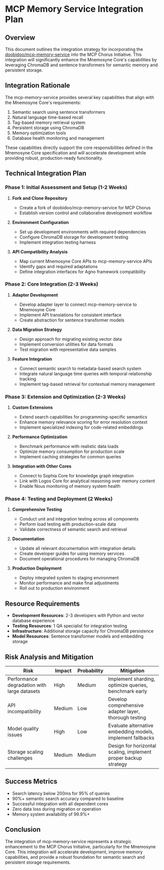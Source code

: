 # MCP Memory Service Integration Plan

## Overview

This document outlines the integration strategy for incorporating the [doobidoo/mcp-memory-service](https://github.com/doobidoo/mcp-memory-service) into the MCP Chorus Initiative. This integration will significantly enhance the Mnemosyne Core's capabilities by leveraging ChromaDB and sentence transformers for semantic memory and persistent storage.

## Integration Rationale

The mcp-memory-service provides several key capabilities that align with the Mnemosyne Core's requirements:

1. Semantic search using sentence transformers
2. Natural language time-based recall 
3. Tag-based memory retrieval system
4. Persistent storage using ChromaDB
5. Memory optimization tools
6. Database health monitoring and management

These capabilities directly support the core responsibilities defined in the Mnemosyne Core specification and will accelerate development while providing robust, production-ready functionality.

## Technical Integration Plan

### Phase 1: Initial Assessment and Setup (1-2 Weeks)

1. **Fork and Clone Repository**
   - Create a fork of doobidoo/mcp-memory-service for MCP Chorus
   - Establish version control and collaborative development workflow

2. **Environment Configuration**
   - Set up development environments with required dependencies
   - Configure ChromaDB storage for development testing
   - Implement integration testing harness

3. **API Compatibility Analysis**
   - Map current Mnemosyne Core APIs to mcp-memory-service APIs
   - Identify gaps and required adaptations
   - Define integration interfaces for Agno framework compatibility

### Phase 2: Core Integration (2-3 Weeks)

1. **Adapter Development**
   - Develop adapter layer to connect mcp-memory-service to Mnemosyne Core
   - Implement API translations for consistent interface
   - Create abstraction for sentence transformer models

2. **Data Migration Strategy**
   - Design approach for migrating existing vector data
   - Implement conversion utilities for data formats
   - Test migration with representative data samples

3. **Feature Integration**
   - Connect semantic search to metadata-based search system
   - Integrate natural language time queries with temporal relationship tracking
   - Implement tag-based retrieval for contextual memory management

### Phase 3: Extension and Optimization (2-3 Weeks)

1. **Custom Extensions**
   - Extend search capabilities for programming-specific semantics
   - Enhance memory relevance scoring for error resolution context
   - Implement specialized indexing for code-related embeddings

2. **Performance Optimization**
   - Benchmark performance with realistic data loads
   - Optimize memory consumption for production scale
   - Implement caching strategies for common queries

3. **Integration with Other Cores**
   - Connect to Sophia Core for knowledge graph integration
   - Link with Logos Core for analytical reasoning over memory content
   - Enable Nous monitoring of memory system health

### Phase 4: Testing and Deployment (2 Weeks)

1. **Comprehensive Testing**
   - Conduct unit and integration testing across all components
   - Perform load testing with production-scale data
   - Validate correctness of semantic search and retrieval

2. **Documentation**
   - Update all relevant documentation with integration details
   - Create developer guides for using memory services
   - Document operational procedures for managing ChromaDB

3. **Production Deployment**
   - Deploy integrated system to staging environment
   - Monitor performance and make final adjustments
   - Roll out to production environment

## Resource Requirements

- **Development Resources**: 2-3 developers with Python and vector database experience
- **Testing Resources**: 1 QA specialist for integration testing
- **Infrastructure**: Additional storage capacity for ChromaDB persistence
- **Model Resources**: Sentence transformer models and embedding storage

## Risk Analysis and Mitigation

| Risk | Impact | Probability | Mitigation |
|------|--------|------------|------------|
| Performance degradation with large datasets | High | Medium | Implement sharding, optimize queries, benchmark early |
| API incompatibility | Medium | Low | Develop comprehensive adapter layer, thorough testing |
| Model quality issues | High | Low | Evaluate alternative embedding models, implement fallbacks |
| Storage scaling challenges | Medium | Medium | Design for horizontal scaling, implement proper backup strategy |

## Success Metrics

- Search latency below 200ms for 95% of queries
- 90%+ semantic search accuracy compared to baseline
- Successful integration with all dependent cores
- Zero data loss during migration or operation
- Memory system availability of 99.9%+

## Conclusion

The integration of mcp-memory-service represents a strategic enhancement to the MCP Chorus Initiative, particularly for the Mnemosyne Core. This integration will accelerate development, improve memory capabilities, and provide a robust foundation for semantic search and persistent storage requirements.
